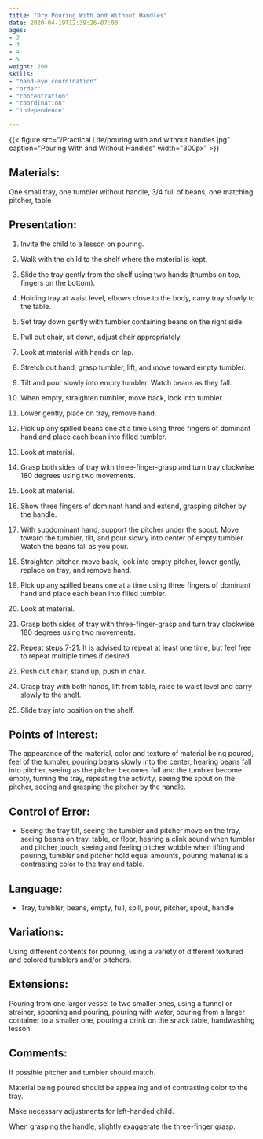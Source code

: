 ```yaml
---
title: "Dry Pouring With and Without Handles"
date: 2020-04-19T12:39:26-07:00
ages:
- 2
- 3
- 4
- 5
weight: 200
skills:
- "hand-eye coordination"
- "order"
- "concentration"
- "coordination"
- "independence"

---
```


{{< figure src="/Practical Life/pouring with and without handles.jpg" caption="Pouring With and Without Handles" width="300px" >}}

## Materials:

One small tray, one tumbler without handle, 3/4 full of beans, one matching pitcher, table

## Presentation:

1. Invite the child to a lesson on pouring.

2. Walk with the child to the shelf where the material is kept.

3. Slide the tray gently from the shelf using two hands (thumbs on top, fingers on the bottom).

4. Holding tray at waist level, elbows close to the body, carry tray slowly to the table.

5. Set tray down gently with tumbler containing beans on the right side.

6. Pull out chair, sit down, adjust chair appropriately.

7. Look at material with hands on lap.

8. Stretch out hand, grasp tumbler, lift, and move toward empty tumbler.

9. Tilt and pour slowly into empty tumbler. Watch beans as they fall.

10. When empty, straighten tumbler, move back, look into tumbler.

11. Lower gently, place on tray, remove hand.

12. Pick up any spilled beans one at a time using three fingers of dominant hand and place each bean into filled tumbler.

13. Look at material.

14. Grasp both sides of tray with three-finger-grasp and turn tray clockwise 180 degrees using two movements.

15. Look at material. 

16. Show three fingers of dominant hand and extend, grasping pitcher by the handle.

17. With subdominant hand, support the pitcher under the spout.  Move toward the tumbler, tilt, and pour slowly into center of empty tumbler.  Watch the beans fall as you pour.

18. Straighten pitcher, move back, look into empty pitcher, lower gently, replace on tray, and remove hand.

19. Pick up any spilled beans one at a time using three fingers of dominant hand and place each bean into filled tumbler.

20. Look at material.

21. Grasp both sides of tray with three-finger-grasp and turn tray clockwise 180 degrees using two movements.

22. Repeat steps 7-21. It is advised to repeat at least one time, but feel free to repeat multiple times if desired.

23. Push out chair, stand up, push in chair.

24. Grasp tray with both hands, lift from table, raise to waist level and carry slowly to the shelf.

25. Slide tray into position on the shelf.

## Points of Interest:

The appearance of the material, color and texture of material being poured, feel of the tumbler, pouring beans slowly into the center, hearing beans fall into pitcher, seeing as the pitcher becomes full and the tumbler become empty, turning the tray, repeating the activity, seeing the spout on the pitcher, seeing and grasping the pitcher by the handle.

## Control of Error:

- Seeing the tray tilt, seeing the tumbler and pitcher move on the tray, seeing beans on tray, table, or floor, hearing a clink sound when tumbler and pitcher touch, seeing and feeling pitcher wobble when lifting and pouring, tumbler and pitcher hold equal amounts, pouring material is a contrasting color to the tray and table.

## Language:

- Tray, tumbler, beans, empty, full, spill, pour, pitcher, spout, handle

## Variations:

Using different contents for pouring, using a variety of different textured and colored tumblers and/or pitchers.

## Extensions:

Pouring from one larger vessel to two smaller ones, using a funnel or strainer, spooning and pouring, pouring with water, pouring from a larger container to a smaller one, pouring a drink on the snack table, handwashing lesson

## Comments:

If possible pitcher and tumbler should match. 

Material being poured should be appealing and of contrasting color to the tray.

Make necessary adjustments for left-handed child.

When grasping the handle, slightly exaggerate the three-finger grasp.
